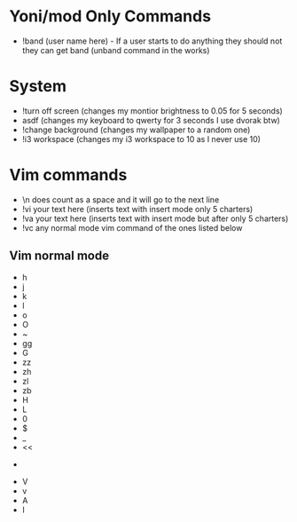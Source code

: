# Yoni/mod Only Commands
* !band (user name here) - If a user starts to do anything they should not they can get band (unband command in the works)

# System
* !turn off screen (changes my montior brightness to 0.05 for 5 seconds)
* asdf (changes my keyboard to qwerty for 3 seconds I use dvorak btw)
* !change background (changes my wallpaper to a random one)
* !i3 workspace (changes my i3 workspace to 10 as I never use 10)

# Vim commands
* \n does count as a space and it will go to the next line
* !vi your text here (inserts text with insert mode only 5 charters)
* !va your text here (inserts text with insert mode but after only 5 charters)
* !vc any normal mode vim command of the ones listed below
## Vim normal mode
* h
* j
* k
* l
* o
* O
* ~
* gg
* G
* zz
* zh
* zl
* zb
* H
* L
* 0
* $
* _
* <<
* >>
* V
* v
* A
* I
